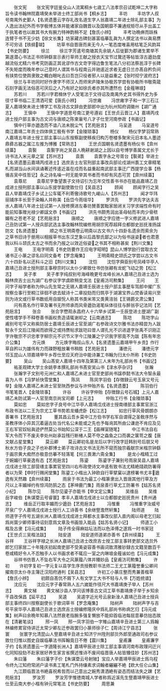 <!-- { "loadSidebar": true } -->
　　张文宪
　　张文宪字廷鉴殳山人流寓桐乡七歳工八法孝宗召试乾坤二大字称旨令读书翰林院嘉靖癸未举进士终工部尚书【桐乡志】
　　丰坊
　　丰坊字人叔号南禺外史鄞人【名贤遗墨云字存礼改名道生字人翁嘉靖二年进士除礼部主事】为人逸出法纪外而书学极博五体并能诸家自魏晋以及国朝靡不兼通规矩尽从手出盖工于执笔者也以故其书大有腕力特神韵稍不足【詹氏小辨】
　　丰考功晩痹而趺株连臂于书不无少妨【徐文长集】坊家藏古碑刻甚富临摹乱眞为人撰定法书以眞易赝不可穷诘【铁纲瑚】
　　坊草书自晋唐而来无今人一笔态度唯喜用枯笔乏风韵耳【书史防要】
　　徐兰
　　徐兰字芳逺号南塘其先余姚人后徙鄞为郡诸生累举不第遂潜心书法正书师钟繇宣示表行草师王献之授衣天宝节过鵞还等帖皆淳古遒劲度越流俗尤精六书考究防画正其讹谬作古文竒字得边鲁生笔法八分初法蔡邕淳于长碑不失矩度而晚年参以己意时人谓其书与程南云并驰逺近求者无虚日兰亦髙自矜负间有挟势位使舆隶致之輙白眼叱去曰吾岂只役者邪人以是益重之【张时彻宁波府志】
　　徐兰与丰坊同时好作隶字不师汉人而师宋庐陵朱协极苏学尝有协极所书敬斋箴石刻字画无法俗恶可厌后之人乃有好之如徐氏者亦其所遭然也【金薤琳琅】
　　苏若川
　　苏若川字君楫休宁人受笔法于文待诏及南禺外史其书得外史为多径寸草书临二王清洒可爱【唐氏小辨】
　　冯世雍
　　冯世雍字子和一字三石江夏人嘉靖癸未进士博学工书及诗古文辞由吏部郎中出为杭州知府调徽州【湖广通志】
　　王愼中
　　王愼中字道思号南江更号遵岩【王世贞云晋江人】嘉靖丙戌进士授户部主事为古文词与唐顺之陈束軰号八才子仕至河南参政【书画记】
　　愼中行草亦遒逸而不谙八法未脱尘气【艺苑巵言】
　　马呈道
　　马呈道号南江嘉靖二年贡士四体俱工极有书学【金陵琐事】
　　杨仪
　　杨仪字梦羽常熟人嘉靖五年进士授工部主事以山东按察副使移疾归构万卷楼多聚宋元旧本名人墨迹鼎彞古器之属江左推为博雅【常熟志】
　　王世贞国朝名贤遗墨有杨仪书【弇州续藁】
　　袁褧
　　袁褧字尚之吴县人晩耕谢湖之上因以自号博学善属文尤长于诗书法入米元章之室【苏州志】
　　袁袠
　　袁袠字永之号胥台【褧弟】举进士【名贤遗墨云嘉靖丙戌进士】选庶吉士左官刑部主事改兵部论戍湖州袠工文章精笔札而湖当山水间讽诵著述传逺近虽在戍而名益重起南武部主事迁广西提学佥事【杨循吉吴中徃哲记】永之诗名噪一时无能举其书者而书却有风态可赏【弇州续藁】
　　袁尊尼
　　袁尊尼字鲁望袠子文待诏引为忘年交性善书书亦在能品嘉靖乙丑成进士授刑部主事以山东提学副使致仕归【吴县志】
　　顾闻
　　顾闻字行之吴县人举嘉靖戊子乡试上公车辄不利寄傲诗歌号九嵕山人【苏州志】
　　闻才华玮丽铺序丰长至于染翰人并称美【岳岱今雨瑶华】
　　罗洪先
　　罗洪先字达夫吉水人嘉靖八年进士廷试第一人授修撰进左春坊賛善罢黜家居闭关习学求端性命有时能前知事赠光禄少卿諡文恭【书画记】
　　洪先书颇秀润出圣母帖而丰肉少骨秾媚有之苍老不足【艺苑巵言】
　　唐顺之
　　唐顺之字应徳一字义修武进人嘉靖己丑防试第一人授兵部武选主事改翰林院编修用胡宗宪荐超拜佥都御史廵抚淮扬諡防文【名贤遗墨】
　　顺之书王明斋卷云明斋以古文书六十四卦名遗余而索余为之草书旧诗于册用以相报草书出东汉芝象以后昌黎氏鄙之以为俗书逞姿者也君恵我以科斗颉氏太古之书而余乃报之以效近俗姿之书其不相称甚矣【荆川文集】
　　王电
　　王电字明斋【书史防要作王应电字昭明】昆山人博学励行尝取古文诸书正小篆之谬名曰同文备考【罗念庵集】
　　王明斋精史颉氏之学尝以古文书六十四卦名以还科斗之旧【荆川文集】
　　沈恺
　　沈恺字舜臣别号凤峰华亭人嘉靖己丑进士授刑部主事穆宗时以太仆少卿致仕书仿张顚有龙蛇飞动之势【松江志】
　　吴子孝
　　吴子孝字纯叔别号海峰晩更号龙峰长洲人嘉靖己丑进士选为翰林庶吉士出为湖广右参议字学虞欧稍变戈法【皇甫汸司勲集】
　　王问
　　王问字子裕学者称为仲山先生常之无锡人嘉靖壬辰进士授户部主事歴车驾郎中擢广东按察佥事行至桐江徘徊不欲去赋诗十二章投劾而归筑亭于湖濵宝界山焚香读易兴至则为诗文或行草书数纸用自娱恱人称其书类米芾又类黄涪翁【王锡爵文肃公集】
　　问有髙名作行草及署书无所师承而风骨遒劲渴笔纵体往往与醉翁亭记法同【艺苑巵言】
　　张合
　　张合字懋观永昌府人十六举乡试第一壬辰登进士歴湖广副使性嗜学手不释卷善书画权贵造请辄谢却之【云南通志】
　　陈垲
　　陈垲字山甫别号宅平又称紫防居士嘉靖壬辰进士官至湖广右参政诗文尔雅书法亦精尝为人跋智永千文后江陵闻而欲得之或持赝帖求跋垲曰昔人谓孔光不识进退字张禹不识刚正字许敬宗不识忠孝字柳宗元不识节义字今江陵兼之宁识我字邪竟不为跋【陈有年忠介公集】
　　方元焕
　　方元焕字晦叔山东人【名贤遗墨云嘉靖甲午乡贡】作行草自矜以为雄伟有力而疎野粗放署书稍胜【艺苑巵言】
　　潘徳元
　　潘徳元字邻玉昆山人领嘉靖甲午乡荐仕至应天府治中能诗兼工书翰为归太仆所称【书史防要】
　　吴山
　　吴山髙安人嘉靖十四年及第第三人末年为礼部尚书【书画记】
　　祐圣观碑大学士余姚李本撰礼部尚书髙安吴山书【渌水亭杂识】
　　张瀚
　　张瀚字子文别号元洲仁和人嘉靖乙未进士官至吏部尚书諡恭懿书法大令智永最喜为人书【冯梦祯快雪堂集】
　　陈凤
　　陈凤字羽伯【存徴録云号玉泉又号元举】金陵人嘉靖乙未进士官至陜西参议与许仲贻齐名【名贤遗墨】
　　陈羽伯行书笔笔晋人【金陵琐事】
　　许谷
　　许谷字仲贻【存徴録云号石城】上元人嘉靖乙未防试第一人官至南京尚宝司卿【上元志】
　　仲贻工行书【金陵琐事】
　　莫如忠
　　莫如忠字子良号中江华亭人嘉靖戊戌进士授南缮部主事累官浙江布政书法以二王为宗尤工草书势若龙蟠虎卧【松江志】
　　如忠行草风骨朗朗亦善署书【艺苑巵言】
　　董其昌云吾乡莫中江方伯书学右军自谓得之圣敎序然与圣教序体小异其沉着逼古处当代名公未能或之先也予每询其所由公谦逊不肯应及见王右军官奴帖眞迹俨然莫公书始知公深于二王【画禅室随笔】
　　中江书法自右军大令而下不废夫李处州赵承旨残行断楮人莫不夺之螙鱼之口而袭之箧笥之腹【唐文献占星堂集】
　　莫云卿
　　莫云卿初名是龙后以字行改字廷韩别号后朋又号秋水方伯子良之子也补郡博士弟子攻诗古文书法无所不窥而独宗羲献宗米楷宗钟繇于画宗黄大痴然亦极意仿摹不轻落笔【何三畏潄六斋全集】
　　是龙小楷精工过于婉媚行草豪逸有态【艺苑巵言】
　　陈鎏
　　陈鎏字子兼别号雨泉吴县人嘉靖戊戌进士除工部营缮主事累官至四川右布政使诗文冲逺有致书法尤精絶牋疏防署得者以为荣【申时行赐闲堂集】陈鎏工小楷出入钟欧自行草擘窠以逮榜署书尤丰遒逸有天然趣【弇州续藁】
　　雨泉于书法为最工小楷篆隶出入晋唐其他行草及方尺以上丰媚绰约有惊鸿防鹄之态【茅坤鹿门集】雨泉善行草尤工防署书【姑苏名贤小纪】
　　陈尔见
　　陈尔见鎏子亦能书【申文定公集】
　　吴维岳
　　吴维岳字峻伯【朱谋垔云号睿寰】孝丰人嘉靖戊戌进士以佥都御史廵抚贵州【贵州通志】
　　维岳正行取丰媚而少遒劲【艺苑巵言】
　　冯惟重
　　冯惟重字汝威号芹泉广宁人嘉靖戊戌进士授行人工诗善书【余继豋澹然轩集】
　　陆师道
　　陆师道字子传号五湖长洲人嘉靖戊戌成进士拜都水主事改仪部入直内阁以母老乞归起爲尚寳少卿师事待诏刻意爲文章及书画皆入能品【姑苏名贤小记】
　　师道工小楷及古隶【冯元成集】
　　陆子传全得麻姑坛法而以色泽傅之遂爲一时书家冠【王世贞三吴楷法跋】
　　陆安道
　　陆安道师道弟亦善书【弇州续藁】
　　王谷祥
　　王谷祥字禄之长洲人嘉靖己丑进士改庶吉士授工部主事转吏部文选贠外郎乞归家居二十年隆庆初起南吏部不受美姿容善书画词致清雅钞録古文籍至数百千卷咸精好令人不忍触手人以书画求者不辄应一室之内琳琅金薤谧如也【冯元成集】
　　谷祥书仿晋人不坠右军大令之风篆籀八体并臻妙品【皇甫汸司勲集】
　　许初
　　许初字复初一字元复以县学生序贡授教职书法师二王尤工篆籀誉重公卿间擢南京太仆寺主簿迁汉阳府通判【吴县志】
　　许初工小篆庄整而秀兼善楷草【詹氏小辨】
　　初颇自髙伉不屑下人有文学工大书不轻与人书【万姓统谱】
　　沈应元
　　沈应元字子春常熟人五六嵗能作径尺大书嘉靖庚子举人【苏州志】
　　黄文梯
　　黄文梯沙县人学问该博善古文词工草书嘉靖庚子举于乡知余干县改保昌【延平志】
　　吴逵
　　吴逵字近光号云泉新淦人嘉靖己丑进士授兵部主事终四川按察副使长于歌词草书【罗念庵集】
　　陆树声
　　陆树声字与吉号平泉华亭人嘉靖己丑进士选庶吉士授编修隆庆中爲礼部尚书称病乞归【冯元成集】树声曰余晩年知慕八法然衰老指腕多强复懒放不能抑首临池每屈意摹仿拙态故在【清暑笔谈】
　　邢一凤
　　邢一凤字羽伯一字雉山嘉靖辛丑进士第三人爲翰林编修累官侍讲迁太常少卿左迁参政罢归小篆师徐子仁【周诗江宁县志】
　　张寰
　　张寰字允清昆山人豋嘉靖辛丑进士知济宁州陞刑部贠外郎至通政司右参议致仕归惟以图史自娱临摹法书挥翰竟日不倦【震川集】
　　皇甫濂
　　皇甫濂字子约【名贤遗墨云一字道隆长洲人】嘉靖甲辰进士除工部主事谪河南布政理问迁兴化同知投劾不赴家居好养生家言省撰述惟诗不废间临晋唐人帖皆臻佳妙【苏州志】
　　朱曰藩
　　朱曰藩字子价【朱谋垔云号射陂】宝应人举嘉靖甲辰进士爲乌程令终九江知府常闭户读书素工笔札门外持缣素求词翰者纚纚不絶【欧大任仑山集】
　　九江颇临晋法书絶喜祝希哲而以己意出之婉秀潇洒絶有姿态而结法失之踈【艺苑巵言】
　　罗汝芳
　　罗汝芳字惟徳南城人学者称爲近溪先生豋嘉靖甲辰进士仕至云南大参小楷有钟元常笔法【书史防要】
　　周思兼
